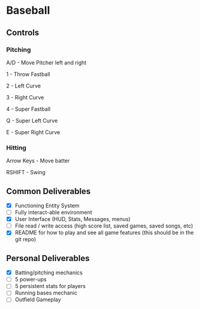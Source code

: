 # Baseball

## Controls
### Pitching
A/D - Move Pitcher left and right

1 - Throw Fastball

2 - Left Curve

3 - Right Curve

4 - Super Fastball

Q - Super Left Curve

E - Super Right Curve

### Hitting
Arrow Keys - Move batter

RSHIFT - Swing

## Common Deliverables
- [x] Functioning Entity System
- [ ] Fully interact-able environment
- [x] User Interface (HUD, Stats, Messages, menus)
- [ ] File read / write access (high score list, saved games, saved songs, etc)
- [x] README for how to play and see all game features (this should be in the git repo)

## Personal Deliverables
- [x] Batting/pitching mechanics
- [ ] 5 power-ups
- [ ] 5 persistent stats for players
- [ ] Running bases mechanic
- [ ] Outfield Gameplay
